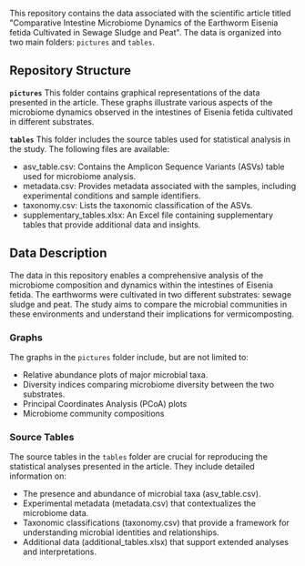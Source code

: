 This repository contains the data associated with the scientific article titled "Comparative Intestine Microbiome Dynamics of the Earthworm Eisenia fetida Cultivated in Sewage Sludge and Peat". The data is organized into two main folders: `pictures` and `tables`.

## Repository Structure
**`pictures`**
This folder contains graphical representations of the data presented in the article. These graphs illustrate various aspects of the microbiome dynamics observed in the intestines of Eisenia fetida cultivated in different substrates.

**`tables`**
This folder includes the source tables used for statistical analysis in the study. The following files are available:

* asv_table.csv: Contains the Amplicon Sequence Variants (ASVs) table used for microbiome analysis.
* metadata.csv: Provides metadata associated with the samples, including experimental conditions and sample identifiers.
* taxonomy.csv: Lists the taxonomic classification of the ASVs.
* supplementary_tables.xlsx: An Excel file containing supplementary tables that provide additional data and insights.

## Data Description
The data in this repository enables a comprehensive analysis of the microbiome composition and dynamics within the intestines of Eisenia fetida. The earthworms were cultivated in two different substrates: sewage sludge and peat. The study aims to compare the microbial communities in these environments and understand their implications for vermicomposting.

### Graphs
The graphs in the `pictures` folder include, but are not limited to:

* Relative abundance plots of major microbial taxa.
* Diversity indices comparing microbiome diversity between the two substrates.
* Principal Coordinates Analysis (PCoA) plots
* Microbiome community compositions

### Source Tables
The source tables in the `tables` folder are crucial for reproducing the statistical analyses presented in the article. They include detailed information on:

* The presence and abundance of microbial taxa (asv_table.csv).
* Experimental metadata (metadata.csv) that contextualizes the microbiome data.
* Taxonomic classifications (taxonomy.csv) that provide a framework for understanding microbial identities and relationships.
* Additional data (additional_tables.xlsx) that support extended analyses and interpretations.


  
